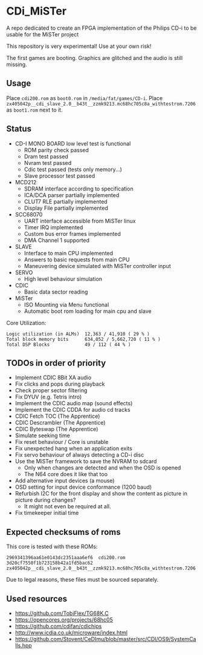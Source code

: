 # CDi_MiSTer

A repo dedicated to create an FPGA implementation of the Philips CD-i to be usable for the MiSTer project

This repository is very experimental! Use at your own risk!

The first games are booting. Graphics are glitched and the audio is still missing.

## Usage

Place `cdi200.rom` as `boot0.rom` in `/media/fat/games/CD-i`.
Place `zx405042p__cdi_slave_2.0__b43t__zzmk9213.mc68hc705c8a_withtestrom.7206` as `boot1.rom` next to it.

## Status

* CD-I MONO BOARD low level test is functional
	* ROM parity check passed
	* Dram test passed
	* Nvram test passed
	* Cdic test passed (tests only memory...)
	* Slave processor test passed
* MCD212
	* SDRAM interface according to specification
	* ICA/DCA parser partially implemented
	* CLUT7 RLE partially implemented
	* Display File partially implemented
* SCC68070
	* UART interface accessible from MiSTer linux
	* Timer IRQ implemented
	* Custom bus error frames implemented
	* DMA Channel 1 supported
* SLAVE
	* Interface to main CPU implemented
	* Answers to basic requests from main CPU
	* Maneuvering device simulated with MiSTer controller input
* SERVO
	* High level behaviour simulation
* CDIC
	* Basic data sector reading
* MiSTer
	* ISO Mounting via Menu functional
	* Automatic boot rom loading for main cpu and slave

Core Utilization:

	Logic utilization (in ALMs)  12,363 / 41,910 ( 29 % )
	Total block memory bits      634,052 / 5,662,720 ( 11 % )
	Total DSP Blocks             49 / 112 ( 44 % )

## TODOs in order of priority

* Implement CDIC 8Bit XA audio
* Fix clicks and pops during playback
* Check proper sector filtering
* Fix DYUV (e.g. Tetris intro)
* Implement the CDIC audio map (sound effects)
* Implement the CDIC CDDA for audio cd tracks
* CDIC Fetch TOC (The Apprentice)
* CDIC Descrambler (The Apprentice)
* CDIC Byteswap (The Apprentice)
* Simulate seeking time
* Fix reset behaviour / Core is unstable
* Fix unexpected hang when an application exits
* Fix servo behaviour of always detecting a CD-i disc
* Use the MiSTer framework to save the NVRAM to sdcard
	* Only when changes are detected and when the OSD is opened
	* The N64 core does it like that too
* Add alternative input devices (a mouse)
* OSD setting for input device conformance (1200 baud)
* Refurbish I2C for the front display and show the content as picture in picture during changes?
	* It might not even be required at all.
* Fix timekeeper initial time

## Expected checksums of roms

This core is tested with these ROMs:

	2969341396aa61e0143dc2351aaa6ef6  cdi200.rom
	3d20cf7550f1b723158b42a1fd5bac62  zx405042p__cdi_slave_2.0__b43t__zzmk9213.mc68hc705c8a_withtestrom.7206

Due to legal reasons, these files must be sourced separately.


## Used resources

* https://github.com/TobiFlex/TG68K.C
* https://opencores.org/projects/68hc05
* https://github.com/cdifan/cdichips
* http://www.icdia.co.uk/microware/index.html
* https://github.com/Stovent/CeDImu/blob/master/src/CDI/OS9/SystemCalls.hpp

